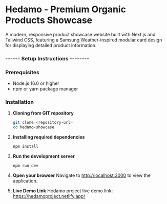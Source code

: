 # Hedamo - Premium Organic Products Showcase

A modern, responsive product showcase website built with Next.js and Tailwind CSS, featuring a Samsung Weather-inspired modular card design for displaying detailed product information.

### ------  Setup Instructions  -------- 

### Prerequisites
- Node.js 16.0 or higher
- npm or yarn package manager

### Installation

1. **Cloning from GIT repository**
   ```bash
   git clone <repository-url>
   cd hedamo-showcase
   ```

2. **Installing required dependencies**
   ```bash
   npm install
   ```
3. **Run the development server**
   ```bash
   npm run dev
   ```

4. **Open your browser**
   Navigate to [http://localhost:3000](http://localhost:3000) to view the application.

5. **Live Demo Link**
   Hedamo project live demo link: https://hedamoproject.netlify.app/
